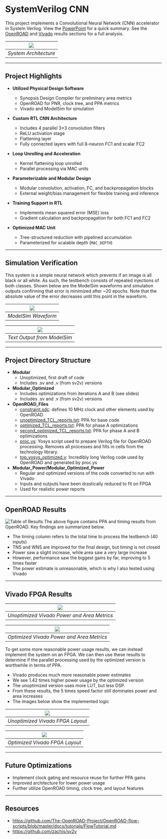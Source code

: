 # SystemVerilog CNN

This project implements a Convolutional Neural Network (CNN) accelerator in System Verilog. View the [PowerPoint](FinalPresentation.pdf) for a quick summary. See the [OpenROAD](#openroad-results) and [Vivado](#vivado-fpga-results) results sections for a full analysis.


| ![](Images/Architecture.png) |
|:--:|
| *System Architecture* |
</center>

---
## Project Highlights
- **Utilized Physical Design Software**
  - Synopsis Design Compiler for preliminary area metrics
  - OpenROAD for PNR, clock tree, and PPA metrics
  - Vivado and ModelSim for simulation

- **Custom RTL CNN Architecture**
  - Includes 4 parallel 3×3 convolution filters
  - ReLU activation stage
  - Flattening layer
  - Fully connected layers with full 8-neuron FC1 and scalar FC2

- **Loop Unrolling and Acceleration**
  - Kernel flattening loop unrolled
  - Parallel processing via MAC units

- **Parameterizable and Modular Design**
  - Modular convolution, activation, FC, and backpropagation blocks
  - External weight/bias management for flexible training and inference

- **Training Support in RTL**
  - Implements mean squared error (MSE) loss
  - Gradient calculation and backpropagation for both FC1 and FC2

- **Optimized MAC Unit**
  - Tree-structured reduction with pipelined accumulation
  - Parameterized for scalable depth (`MAC_DEPTH`)

---

## Simulation Verification
This system is a simple neural network which prevents if an image is all black or all white. As such, the testbench consists of repeated injections of both classes. Shown below are the ModelSim waveforms and simulation outputs confirming that error is minimized after ~20 epochs. Note that the absolute value of the error decreases until this point in the waveform.

| ![](Images/Waveform.png) |
|:--:|
| *ModelSim Waveform* |
</center>

| ![](Images/Epochs.png) |
|:--:|
| *Text Output from ModelSim* |
</center>

---

## Project Directory Structure
- **Modular**
  - Unoptimized, first draft of code
  - Includes .sv and .v (from sv2v) versions
- **Modular_Optimized**
  - Includes optimizations from iterations A and B (see slides)
  - Includes .sv and .v (from sv2v) versions
- **OpenROAD_Files**
  - [constraint.sdc](OpenROAD_Files/constraint.sdc): defines 10 MHz clock and other elements used by OpenROAD
  - [unoptimized_TCL_reports.txt](OpenROAD_Files/unoptimized_TCL_reports.txt): PPA for base code
  - [optimized_TCL_reports.txt](OpenROAD_Files/optimized_TCL_reports.txt): PPA for phase A optimizations
  - [second_optimized_TCL_reports.txt](OpenROAD_Files/second_optimized_TCL_reports.txt): PPA for phase A and B optimizations
  - [proc.ys](OpenROAD_Files/proc.ys): Yosys script used to prepare Verilog file for OpenROAD processing. Removes all processes and fills in cells from the technology library.
  - [top_yosys_optimized.v](OpenROAD_Files/top_yosys_optimized.v): Incredibly long Verilog code used by OpenROAD and generated by proc.ys
- **Modular_Power/Modular_Optimized_Power**
  - Regular and optimized versions of the code converted to run with Vivado
  - Inputs and outputs have been drastically reduced to fit on FPGA
  - Used for realistic power reports

---

## OpenROAD Results
![Table of Results](Images/OpenROAD_Results.png)
The above figure contains PPA and timing results from OpenROAD. Key findings are summarized below.
- The timing column refers to the total time to process the testbench (40 inputs)
- TNS and WNS are improved for the final design, but timing is not closed
- Power saw a slight increase, while area saw a very large increase
- However, performance saw the biggest gains by far, improving to 5 times faster
- The power estimate is unreasonable, which is why I also tested using Vivado

---

## Vivado FPGA Results

| ![](Images/Vivado_Unopt.png) |
|:--:|
| *Unoptimized Vivado Power and Area Metrics* |
</center>

| ![](Images/Vivado_Opt.png) |
|:--:|
| *Optimized Vivado Power and Area Metrics* |
</center>

To get some more reasonable power usage results, we can instead implement the system on an FPGA. We can then use these results to determine if the parallel processing used by the optimized version is worthwhile in terms of PPA.

- Vivado produces much more reasonable power estimates
- We see 1.42 times higher power usage by the optimized version
- The unoptimized version uses more LUT, but less DSP.
- From these results, the 5 times speed factor still dominates power and area increases
- The images below show the implemented logic

| ![](Images/FPGA_Unopt.png) |
|:--:|
| *Unoptimized Vivado FPGA Layout* |
</center>

| ![](Images/FPGA_Opt.png) |
|:--:|
| *Optimized Vivado FPGA Layout* |
</center>

---

## Future Optimizations

- Implement clock gating and resource reuse for further PPA gains
- Improved architecture for lower power usage
- Further utilize OpenROAD timing, clock tree, and layout features

---

## Resources

- https://github.com/The-OpenROAD-Project/OpenROAD-flow-scripts/blob/master/docs/tutorials/FlowTutorial.md
- https://github.com/zachjs/sv2v